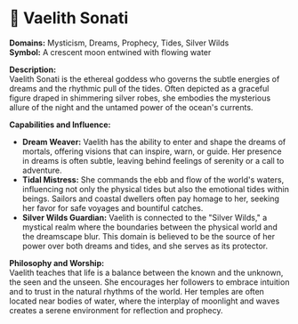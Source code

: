 
# 🌙 **Vaelith Sonati**
**Domains:** Mysticism, Dreams, Prophecy, Tides, Silver Wilds  
**Symbol:** A crescent moon entwined with flowing water  

**Description:**  
Vaelith Sonati is the ethereal goddess who governs the subtle energies of dreams and the rhythmic pull of the tides. Often depicted as a graceful figure draped in shimmering silver robes, she embodies the mysterious allure of the night and the untamed power of the ocean's currents.

**Capabilities and Influence:**
- **Dream Weaver:** Vaelith has the ability to enter and shape the dreams of mortals, offering visions that can inspire, warn, or guide. Her presence in dreams is often subtle, leaving behind feelings of serenity or a call to adventure.  
- **Tidal Mistress:** She commands the ebb and flow of the world's waters, influencing not only the physical tides but also the emotional tides within beings. Sailors and coastal dwellers often pay homage to her, seeking her favor for safe voyages and bountiful catches.  
- **Silver Wilds Guardian:** Vaelith is connected to the "Silver Wilds," a mystical realm where the boundaries between the physical world and the dreamscape blur. This domain is believed to be the source of her power over both dreams and tides, and she serves as its protector.  

**Philosophy and Worship:**  
Vaelith teaches that life is a balance between the known and the unknown, the seen and the unseen. She encourages her followers to embrace intuition and to trust in the natural rhythms of the world. Her temples are often located near bodies of water, where the interplay of moonlight and waves creates a serene environment for reflection and prophecy.

